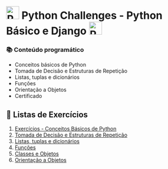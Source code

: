 
  <h1> <img src="https://upload.wikimedia.org/wikipedia/commons/c/c3/Python-logo-notext.svg" alt="Python Icon" width="35" height="35">
    Python Challenges - Python Básico e Django 
    <img src="https://upload.wikimedia.org/wikipedia/commons/c/c3/Python-logo-notext.svg" alt="Python Icon" width="35" height="35">
  </h1>


### 📚 Conteúdo programático

- Conceitos básicos de Python
- Tomada de Decisão e Estruturas de Repetição
- Listas, tuplas e dicionários
- Funções
- Orientação a Objetos
- Certificado

## 📝 Listas de Exercícios

1. [Exercícios - Conceitos Básicos de Python](https://github.com/Ignacio-fabianamaria/challenges_python/tree/main/01-basic_python_concepts)
2. [Tomada de Decisão e Estruturas de Repetição](https://github.com/Ignacio-fabianamaria/challenges_python/tree/main/02-decision_making_and_loop_dtructures)
3. [Listas, tuplas e dicionários](https://github.com/Ignacio-fabianamaria/challenges_python/tree/main/03-lists_tuples_and_dictionaries)
4. [Funções](https://github.com/Ignacio-fabianamaria/challenges_python/tree/main/04-functions)
5. [Classes e Objetos](https://github.com/Ignacio-fabianamaria/challenges_python/tree/main/05-classes_and_objects)
6. [Orientação a Objetos](https://github.com/Ignacio-fabianamaria/challenges_python/tree/main/06-object_oriented_programming)



